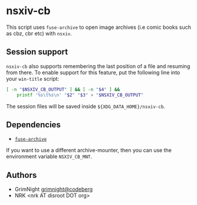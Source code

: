# nsxiv-cb

This script uses `fuse-archive` to open image archives (i.e comic books such as
cbz, cbr etc) with `nsxiv`.

## Session support

`nsxiv-cb` also supports remembering the last position of a file and resuming
from there. To enable support for this feature, put the following line into your
`win-title` script:

```sh
[ -n "$NSXIV_CB_OUTPUT" ] && [ -n "$4" ] &&
	printf '%s\t%s\n' "$2" "$3" > "$NSXIV_CB_OUTPUT"
```

The session files will be saved inside `${XDG_DATA_HOME}/nsxiv-cb`.

## Dependencies

* [`fuse-archive`](https://github.com/google/fuse-archive)

If you want to use a different archive-mounter, then you can use the environment
variable `NSXIV_CB_MNT`.

## Authors

* GrimNight <grimnight@codeberg>
* NRK \<nrk AT disroot DOT org>
